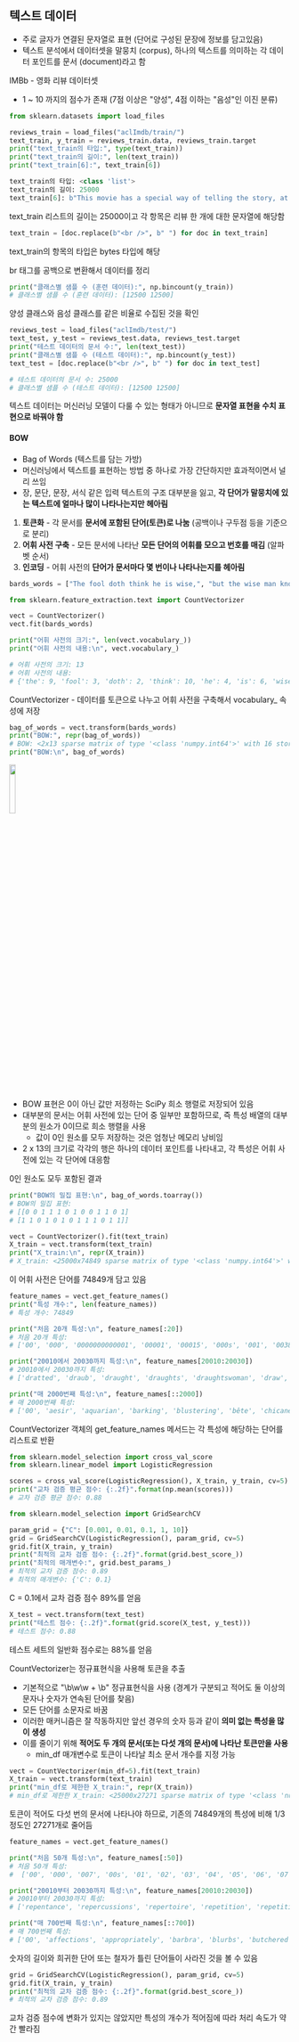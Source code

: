 ## 텍스트 데이터

- 주로 글자가 연결된 문자열로 표현 (단어로 구성된 문장에 정보를 담고있음)
- 텍스트 분석에서 데이터셋을 말뭉치 (corpus), 하나의 텍스트를 의미하는 각 데이터 포인트를 문서 (document)라고 함

IMBb - 영화 리뷰 데이터셋

-  1 ~ 10 까지의 점수가 존재 (7점 이상은 "양성", 4점 이하는 "음성"인 이진 분류)

```python
from sklearn.datasets import load_files

reviews_train = load_files("aclImdb/train/")
text_train, y_train = reviews_train.data, reviews_train.target
print("text_train의 타입:", type(text_train))
print("text_train의 길이:", len(text_train))
print("text_train[6]:", text_train[6])

text_train의 타입: <class 'list'>
text_train의 길이: 25000
text_train[6]: b"This movie has a special way of telling the story, at first i found it rather odd as it jumped through time and I had no idea whats happening.<br /><br />Anyway the story line was although simple, but still very real and touching. You met someone the first time, you fell in love completely, but broke up at last and promoted a deadly agony. Who hasn't go through this? but we will never forget this kind of pain in our life. <br /><br />I would say i am rather touched as two actor has shown great performance in showing the love between the characters. I just wish that the story could be a happy ending."
```

text_train 리스트의 길이는 25000이고 각 항목은 리뷰 한 개에 대한 문자열에 해당함

```python
text_train = [doc.replace(b"<br />", b" ") for doc in text_train]
```

text_train의 항목의 타입은 bytes 타입에 해당

br 태그를 공백으로 변환해서 데이터를 정리

```python
print("클래스별 샘플 수 (훈련 데이터):", np.bincount(y_train))
# 클래스별 샘플 수 (훈련 데이터): [12500 12500]
```

양성 클래스와 음성 클래스를 같은 비율로 수집된 것을 확인

```python
reviews_test = load_files("aclImdb/test/")
text_test, y_test = reviews_test.data, reviews_test.target
print("테스트 데이터의 문서 수:", len(text_test))
print("클래스별 샘플 수 (테스트 데이터):", np.bincount(y_test))
text_test = [doc.replace(b"<br />", b" ") for doc in text_test]

# 테스트 데이터의 문서 수: 25000
# 클래스별 샘플 수 (테스트 데이터): [12500 12500]
```

텍스트 데이터는 머신러닝 모델이 다룰 수 있는 형태가 아니므로 **문자열 표현을 수치 표현으로 바꿔야 함**

#### BOW

- Bag of Words (텍스트를 담는 가방)
- 머신러닝에서 텍스트를 표현하는 방법 중 하나로 가장 간단하지만 효과적이면서 널리 쓰임
- 장, 문단, 문장, 서식 같은 입력 텍스트의 구조 대부분을 잃고, **각 단어가 말뭉치에 있는 텍스트에 얼마나 많이 나타나는지만 헤아림**

1. **토큰화** - 각 문서를 **문서에 포함된 단어(토큰)로 나눔** (공백이나 구두점 등을 기준으로 분리)
2. **어휘 사전 구축** - 모든 문서에 나타난 **모든 단어의 어휘를 모으고 번호를 매김** (알파벳 순서)
3. **인코딩** - 어휘 사전의 **단어가 문서마다 몇 번이나 나타나는지를 헤아림**

```python
bards_words = ["The fool doth think he is wise,", "but the wise man knows himself to be a fool"]

from sklearn.feature_extraction.text import CountVectorizer

vect = CountVectorizer()
vect.fit(bards_words)

print("어휘 사전의 크기:", len(vect.vocabulary_))
print("어휘 사전의 내용:\n", vect.vocabulary_)

# 어휘 사전의 크기: 13
# 어휘 사전의 내용:
# {'the': 9, 'fool': 3, 'doth': 2, 'think': 10, 'he': 4, 'is': 6, 'wise': 12, 'but': 1, 'man': 8, 'knows': 7, 'himself': 5, 'to': 11, 'be': 0}
```

CountVectorizer - 데이터를 토큰으로 나누고 어휘 사전을 구축해서 vocabulary_ 속성에 저장

```python
bag_of_words = vect.transform(bards_words)
print("BOW:", repr(bag_of_words))
# BOW: <2x13 sparse matrix of type '<class 'numpy.int64'>' with 16 stored elements in Compressed Sparse Row format>
print("BOW:\n", bag_of_words)
```

<img src="https://user-images.githubusercontent.com/58063806/115884115-8132d880-a489-11eb-9898-874a57b85363.png" width=15% />

- BOW 표현은 0이 아닌 값만 저정하는 SciPy 희소 행렬로 저장되어 있음
- 대부분의 문서는 어휘 사전에 있는 단어 중 일부만 포함하므로, 즉 특성 배열의 대부분의 원소가 0이므로 희소 행렬을 사용
  - 값이 0인 원소를 모두 저장하는 것은 엄청난 메모리 낭비임
- 2 x 13의 크기로 각각의 행은 하나의 데이터 포인트를 나타내고, 각 특성은 어휘 사전에 있는 각 단어에 대응함

0인 원소도 모두 포함된 결과

```python
print("BOW의 밀집 표현:\n", bag_of_words.toarray())
# BOW의 밀집 표현:
# [[0 0 1 1 1 0 1 0 0 1 1 0 1]
# [1 1 0 1 0 1 0 1 1 1 0 1 1]]
```

```python
vect = CountVectorizer().fit(text_train)
X_train = vect.transform(text_train)
print("X_train:\n", repr(X_train))
# X_train: <25000x74849 sparse matrix of type '<class 'numpy.int64'>' with 3431196 stored elements in Compressed Sparse Row format>
```

이 어휘 사전은 단어를 74849개 담고 있음

```python
feature_names = vect.get_feature_names()
print("특성 개수:", len(feature_names))
# 특성 개수: 74849

print("처음 20개 특성:\n", feature_names[:20])
# 처음 20개 특성:
# ['00', '000', '0000000000001', '00001', '00015', '000s', '001', '003830', '006', '007', '0079', '0080', '0083', '0093638', '00am', '00pm', '00s', '01', '01pm', '02']

print("20010에서 20030까지 특성:\n", feature_names[20010:20030])
# 20010에서 20030까지 특성:
# ['dratted', 'draub', 'draught', 'draughts', 'draughtswoman', 'draw', 'drawback', 'drawbacks', 'drawer', 'drawers', 'drawing', 'drawings', 'drawl', 'drawled', 'drawling', 'drawn', 'draws', 'draza', 'dre', 'drea']

print("매 2000번째 특성:\n", feature_names[::2000])
# 매 2000번째 특성:
# ['00', 'aesir', 'aquarian', 'barking', 'blustering', 'bête', 'chicanery', 'condensing', 'cunning', 'detox', 'draper', 'enshrined', 'favorit', 'freezer', 'goldman', 'hasan', 'huitieme', 'intelligible', 'kantrowitz', 'lawful', 'maars', 'megalunged', 'mostey', 'norrland', 'padilla', 'pincher', 'promisingly', 'receptionist', 'rivals', 'schnaas', 'shunning', 'sparse', 'subset', 'temptations', 'treatises', 'unproven', 'walkman', 'xylophonist']
```

CountVectorizer 객체의 get_feature_names 메서드는 각 특성에 해당하는 단어를 리스트로 반환

```python
from sklearn.model_selection import cross_val_score
from sklearn.linear_model import LogisticRegression

scores = cross_val_score(LogisticRegression(), X_train, y_train, cv=5)
print("교차 검증 평균 점수: {:.2f}".format(np.mean(scores)))
# 교차 검증 평균 점수: 0.88

from sklearn.model_selection import GridSearchCV

param_grid = {"C": [0.001, 0.01, 0.1, 1, 10]}
grid = GridSearchCV(LogisticRegression(), param_grid, cv=5)
grid.fit(X_train, y_train)
print("최적의 교차 검증 점수: {:.2f}".format(grid.best_score_))
print("최적의 매개변수:", grid.best_params_)
# 최적의 교차 검증 점수: 0.89
# 최적의 매개변수: {'C': 0.1}
```

C = 0.1에서 교차 검증 점수 89%를 얻음

```python
X_test = vect.transform(text_test)
print("테스트 점수: {:.2f}".format(grid.score(X_test, y_test)))
# 테스트 점수: 0.88
```

테스트 세트의 일반화 점수로는 88%를 얻음



CountVectorizer는 정규표현식을 사용해 토큰을 추출

- 기본적으로 "\b\w\w + \b" 정규표현식을 사용 (경계가 구분되고 적어도 둘 이상의 문자나 숫자가 연속된 단어를 찾음)
- 모든 단어를 소문자로 바꿈
- 이러한 매커니즘은 잘 작동하지만 앞선 경우의 숫자 등과 같이 **의미 없는 특성을 많이 생성**
- 이를 줄이기 위해 **적어도 두 개의 문서(또는 다섯 개의 문서)에 나타난 토큰만을 사용**
  - min_df 매개변수로 토큰이 나타날 최소 문서 개수를 지정 가능

```python
vect = CountVectorizer(min_df=5).fit(text_train)
X_train = vect.transform(text_train)
print("min_df로 제한한 X_train:", repr(X_train))
# min_df로 제한한 X_train: <25000x27271 sparse matrix of type '<class 'numpy.int64'>' with 3354014 stored elements in Compressed Sparse Row format>
```

토큰이 적어도 다섯 번의 문서에 나타나야 하므로, 기존의 74849개의 특성에 비해 1/3 정도인 27271개로 줄어듬

```python
feature_names = vect.get_feature_names()

print("처음 50개 특성:\n", feature_names[:50])
# 처음 50개 특성:
#  ['00', '000', '007', '00s', '01', '02', '03', '04', '05', '06', '07', '08', '09', '10', '100', '1000', '100th', '101', '102', '103', '104', '105', '107', '108', '10s', '10th', '11', '110', '112', '116', '117', '11th', '12', '120', '12th', '13', '135', '13th', '14', '140', '14th', '15', '150', '15th', '16', '160', '1600', '16mm', '16s', '16th']

print("20010부터 20030까지 특성:\n", feature_names[20010:20030])
# 20010부터 20030까지 특성:
# ['repentance', 'repercussions', 'repertoire', 'repetition', 'repetitions', 'repetitious', 'repetitive', 'rephrase', 'replace', 'replaced', 'replacement', 'replaces', 'replacing', 'replay', 'replayable', 'replayed', 'replaying', 'replays', 'replete', 'replica']

print("매 700번째 특성:\n", feature_names[::700])
# 매 700번째 특성:
# ['00', 'affections', 'appropriately', 'barbra', 'blurbs', 'butchered', 'cheese', 'commitment', 'courts', 'deconstructed', 'disgraceful', 'dvds', 'eschews', 'fell', 'freezer', 'goriest', 'hauser', 'hungary', 'insinuate', 'juggle', 'leering', 'maelstrom', 'messiah', 'music', 'occasional', 'parking', 'pleasantville', 'pronunciation', 'recipient', 'reviews', 'sas', 'shea', 'sneers', 'steiger', 'swastika', 'thrusting', 'tvs', 'vampyre', 'westerns']
```

숫자의 길이와 희귀한 단어 또는 철자가 틀린 단어들이 사라진 것을 볼 수 있음

```python
grid = GridSearchCV(LogisticRegression(), param_grid, cv=5)
grid.fit(X_train, y_train)
print("최적의 교차 검증 점수: {:.2f}".format(grid.best_score_))
# 최적의 교차 검증 점수: 0.89
```

교차 검증 점수에 변화가 있지는 않았지만 특성의 개수가 적어짐에 따라 처리 속도가 약간 빨라짐

